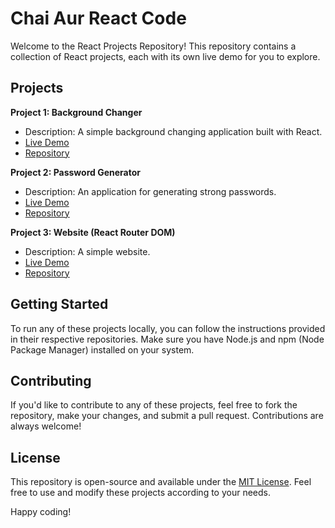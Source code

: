 # Chai Aur React Code

Welcome to the React Projects Repository! This repository contains a collection of React projects, each with its own live demo for you to explore.

## Projects

**Project 1: Background Changer**
- Description: A simple background changing application built with React.
- <a href="https://bg-changerr.netlify.app/" target="_blank">Live Demo</a>
- <a href="https://github.com/g3vind/chai-aur-react-code/tree/main/bg-changer-project/bg-changer" target="_blank">Repository</a>

**Project 2: Password Generator**
- Description: An application for generating strong passwords.
- <a href="https://passwordifyy.netlify.app" target="_blank">Live Demo</a>
- <a href="https://github.com/g3vind/chai-aur-react-code/tree/main/password-generator" target="_blank">Repository</a>

**Project 3: Website (React Router DOM)**
- Description: A simple website.
- <a href="https://react-router-dom-example.netlify.app" target="_blank">Live Demo</a>
- <a href="https://github.com/g3vind/chai-aur-react-code/tree/main/react-router-dom" target="_blank">Repository</a>



## Getting Started

To run any of these projects locally, you can follow the instructions provided in their respective repositories. Make sure you have Node.js and npm (Node Package Manager) installed on your system.

## Contributing

If you'd like to contribute to any of these projects, feel free to fork the repository, make your changes, and submit a pull request. Contributions are always welcome!

## License

This repository is open-source and available under the [MIT License](LICENSE). Feel free to use and modify these projects according to your needs.

Happy coding!
